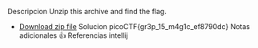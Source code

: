 Descripcion
Unzip this archive and find the flag.

- [Download zip file](https://artifacts.picoctf.net/c/504/big-zip-files.zip)
Solucion
picoCTF{gr3p_15_m4g1c_ef8790dc}
Notas adicionales
👍
Referencias
intellij